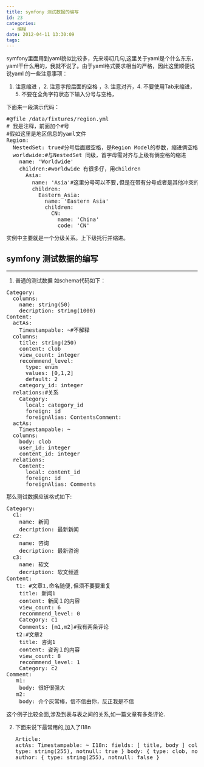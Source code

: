 ```yaml
---
title: symfony 测试数据的编写
id: 23
categories:
  - 编程
date: 2012-04-11 13:30:09
tags:
---
```


symfony里面用到yaml貌似比较多，先来唠叨几句,这里关于yaml是个什么东东，yaml干什么用的，我就不说了。由于yaml格式要求相当的严格，因此这里顺便说说yaml 的一些注意事项：

1.  注意缩进 ，2.  注意字段后面的空格 ，3.  注意对齐，4.  不要使用Tab来缩进，5.  不要在全角字符状态下输入分号与空格， 

下面来一段演示代码：
<pre lang="yaml" line="1">#@file /data/fixtures/region.yml
# 我是注释，前面加个#号
#假如这里是地区信息的yaml文件
Region:
  NestedSet: true#分号后面跟空格，是Region Model的参数，缩进俩空格
  worldwide:#与NestedSet 同级，首字母需对齐与上级有俩空格的缩进
    name: 'Worldwide'
    children:#worldwide 有很多仔，用children
      Asia:
        name: 'Asia'#这里分号可以不要,但是在带有分号或者是其他冲突的数据时请加上
        children:
          Eastern_Asia:
            name: 'Eastern Asia'
            children:
              CN:
                name: 'China'
                code: 'CN'</pre>

实例中主要就是一个分级关系。上下级托行并缩进。

## symfony 测试数据的编写

* * *

1.  普通的测试数据
如schema代码如下：
<pre lang="yaml" line="1">Category:
  columns:
    name: string(50)
    decription: string(1000)
Content:
  actAs:
    Timestampable: ~#不解释
  columns:
    title: string(250)
    content: clob
    view_count: integer
    reconmmend_level:
      type: enum
      values: [0,1,2]
      default: 2
    category_id: integer
  relations:#关系
    Category:
      local: category_id
      foreign: id
      foreignAlias: ContentsComment:
  actAs:
    Timestampable: ~
  columns:
    body: clob
    user_id: integer
    content_id: integer
  relations:
    Content:
      local: content_id
      foreign: id
      foreignAlias: Comments</pre>

那么测试数据应该格式如下:
<pre lang="yaml" line="1">Category:
  c1:
    name: 新闻
    decription: 最新新闻
  c2:
    name: 咨询
    decription: 最新咨询
  c3:
    name: 软文
    decription: 软文频道
Content:
   t1: #文章1,命名随便,但须不要要重复
    title: 新闻1
    content: 新闻１的内容
    view_count: 6
    reconmmend_level: 0
    Category: c1
    Comments: [m1,m2]#我有两条评论
   t2:#文章2
    title: 咨询1
    content: 咨询１的内容
    view_count: 8
    reconmmend_level: 1
    Category: c2
Comment:
   m1:
    body: 很好很强大
   m2:
    body: 介个灰常棒，信不信由你，反正我是不信
</pre>

这个例子比较全面,涉及到表与表之间的关系,如一篇文章有多条评论.

2.  下面来说下最常用的,加入了I18n<pre lang="yaml" line="1">Article:
  actAs:
    Timestampable: ~
    I18n:
      fields: [ title, body ]  columns:
    title: { type: string(255), notnull: true }
    body: { type: clob, notnull: true }
    author: { type: string(255), notnull: false }
</pre>